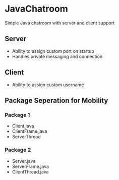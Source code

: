 # JavaChatroom
Simple Java chatroom with server and client support

## Server
- Ability to assign custom port on startup
- Handles private messaging and connection

## Client
- Ability to assign custom username

## Package Seperation for Mobility

### Package 1
- Client.java
- ClientFrame.java
- ServerThread

### Package 2
- Server.java
- ServerFrame.java
- ClientThread.java

